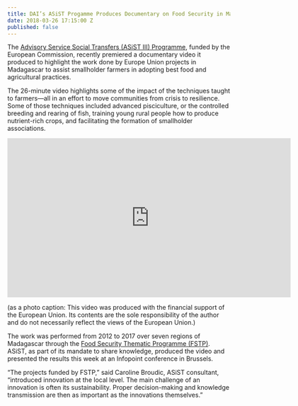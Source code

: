 ```yaml
---
title: DAI’s ASiST Progamme Produces Documentary on Food Security in Madagascar
date: 2018-03-26 17:15:00 Z
published: false
---
```


The [Advisory Service Social Transfers (ASiST III) Programme](https://www.dai.com/our-work/projects/worldwide-technical-and-advisory-services-social-transfers-asist), funded by the European Commission, recently premiered a documentary video it produced to highlight the work done by Europe Union projects in Madagascar to assist smallholder farmers in adopting best food and agricultural practices.

The 26-minute video highlights some of the impact of the techniques taught to farmers—all in an effort to move communities from crisis to resilience. Some of those techniques included advanced pisciculture, or the controlled breeding and rearing of fish, training young rural people how to produce nutrient-rich crops, and facilitating the formation of smallholder associations.

<iframe src="https://player.vimeo.com/video/260931608" width="640" height="360" frameborder="0" webkitallowfullscreen mozallowfullscreen allowfullscreen></iframe>

(as a photo caption: This video was produced with the financial support of the European Union. Its contents are the sole responsibility of the author and do not necessarily reflect the views of the European Union.)

The work was performed from 2012 to 2017 over seven regions of Madagascar through the [Food Security Thematic Programme (FSTP)](https://ec.europa.eu/europeaid/sectors/food-and-agriculture/food-and-nutrition-security/food-security-thematic-programme-fstp_en). ASiST, as part of its mandate to share knowledge, produced the video and presented the results this week at an Infopoint conference in Brussels. 

“The projects funded by FSTP,” said Caroline Broudic, ASiST consultant, “introduced innovation at the local level. The main challenge of an innovation is often its sustainability. Proper decision-making and knowledge transmission are then as important as the innovations themselves.”  